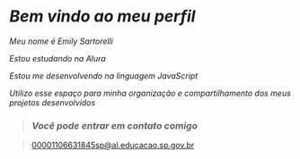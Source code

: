 # *Bem vindo ao meu perfil*
*Meu nome é Emily Sartorelli*

*Estou estudando na Alura*

*Estou me desenvolvendo na linguagem JavaScript*

*Utilizo esse espaço para minha organização e compartilhamento dos meus projetos desenvolvidos*

>### *Você pode entrar em contato comigo*

>00001106631845sp@al.educacao.sp.gov.br
